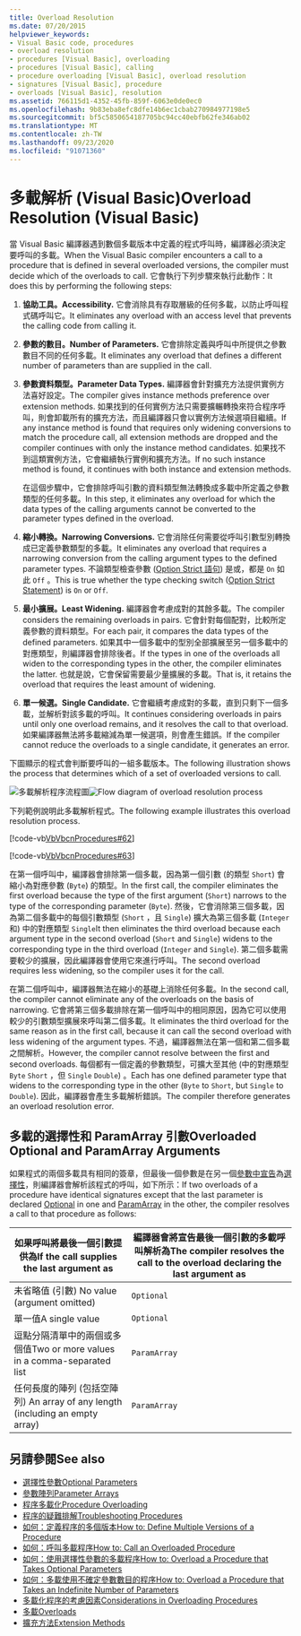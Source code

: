 ```yaml
---
title: Overload Resolution
ms.date: 07/20/2015
helpviewer_keywords:
- Visual Basic code, procedures
- overload resolution
- procedures [Visual Basic], overloading
- procedures [Visual Basic], calling
- procedure overloading [Visual Basic], overload resolution
- signatures [Visual Basic], procedure
- overloads [Visual Basic], resolution
ms.assetid: 766115d1-4352-45fb-859f-6063e0de0ec0
ms.openlocfilehash: 9b83eba8efc8dfe14b6ec1cbab270984977198e5
ms.sourcegitcommit: bf5c5850654187705bc94cc40ebfb62fe346ab02
ms.translationtype: MT
ms.contentlocale: zh-TW
ms.lasthandoff: 09/23/2020
ms.locfileid: "91071360"
---
```

# <a name="overload-resolution-visual-basic"></a><span data-ttu-id="553dc-102">多載解析 (Visual Basic)</span><span class="sxs-lookup"><span data-stu-id="553dc-102">Overload Resolution (Visual Basic)</span></span>

<span data-ttu-id="553dc-103">當 Visual Basic 編譯器遇到數個多載版本中定義的程式呼叫時，編譯器必須決定要呼叫的多載。</span><span class="sxs-lookup"><span data-stu-id="553dc-103">When the Visual Basic compiler encounters a call to a procedure that is defined in several overloaded versions, the compiler must decide which of the overloads to call.</span></span> <span data-ttu-id="553dc-104">它會執行下列步驟來執行此動作：</span><span class="sxs-lookup"><span data-stu-id="553dc-104">It does this by performing the following steps:</span></span>  
  
1. <span data-ttu-id="553dc-105">**協助工具。**</span><span class="sxs-lookup"><span data-stu-id="553dc-105">**Accessibility.**</span></span> <span data-ttu-id="553dc-106">它會消除具有存取層級的任何多載，以防止呼叫程式碼呼叫它。</span><span class="sxs-lookup"><span data-stu-id="553dc-106">It eliminates any overload with an access level that prevents the calling code from calling it.</span></span>  
  
2. <span data-ttu-id="553dc-107">**參數的數目。**</span><span class="sxs-lookup"><span data-stu-id="553dc-107">**Number of Parameters.**</span></span> <span data-ttu-id="553dc-108">它會排除定義與呼叫中所提供之參數數目不同的任何多載。</span><span class="sxs-lookup"><span data-stu-id="553dc-108">It eliminates any overload that defines a different number of parameters than are supplied in the call.</span></span>  
  
3. <span data-ttu-id="553dc-109">**參數資料類型。**</span><span class="sxs-lookup"><span data-stu-id="553dc-109">**Parameter Data Types.**</span></span> <span data-ttu-id="553dc-110">編譯器會針對擴充方法提供實例方法喜好設定。</span><span class="sxs-lookup"><span data-stu-id="553dc-110">The compiler gives instance methods preference over extension methods.</span></span> <span data-ttu-id="553dc-111">如果找到的任何實例方法只需要擴輾轉換來符合程序呼叫，則會卸載所有的擴充方法，而且編譯器只會以實例方法候選項目繼續。</span><span class="sxs-lookup"><span data-stu-id="553dc-111">If any instance method is found that requires only widening conversions to match the procedure call, all extension methods are dropped and the compiler continues with only the instance method candidates.</span></span> <span data-ttu-id="553dc-112">如果找不到這類實例方法，它會繼續執行實例和擴充方法。</span><span class="sxs-lookup"><span data-stu-id="553dc-112">If no such instance method is found, it continues with both instance and extension methods.</span></span>  
  
     <span data-ttu-id="553dc-113">在這個步驟中，它會排除呼叫引數的資料類型無法轉換成多載中所定義之參數類型的任何多載。</span><span class="sxs-lookup"><span data-stu-id="553dc-113">In this step, it eliminates any overload for which the data types of the calling arguments cannot be converted to the parameter types defined in the overload.</span></span>  
  
4. <span data-ttu-id="553dc-114">**縮小轉換。**</span><span class="sxs-lookup"><span data-stu-id="553dc-114">**Narrowing Conversions.**</span></span> <span data-ttu-id="553dc-115">它會消除任何需要從呼叫引數型別轉換成已定義參數類型的多載。</span><span class="sxs-lookup"><span data-stu-id="553dc-115">It eliminates any overload that requires a narrowing conversion from the calling argument types to the defined parameter types.</span></span> <span data-ttu-id="553dc-116">不論類型檢查參數 ([Option Strict 語句](../../../language-reference/statements/option-strict-statement.md)) 是或，都是 `On` 如此 `Off` 。</span><span class="sxs-lookup"><span data-stu-id="553dc-116">This is true whether the type checking switch ([Option Strict Statement](../../../language-reference/statements/option-strict-statement.md)) is `On` or `Off`.</span></span>  
  
5. <span data-ttu-id="553dc-117">**最小擴展。**</span><span class="sxs-lookup"><span data-stu-id="553dc-117">**Least Widening.**</span></span> <span data-ttu-id="553dc-118">編譯器會考慮成對的其餘多載。</span><span class="sxs-lookup"><span data-stu-id="553dc-118">The compiler considers the remaining overloads in pairs.</span></span> <span data-ttu-id="553dc-119">它會針對每個配對，比較所定義參數的資料類型。</span><span class="sxs-lookup"><span data-stu-id="553dc-119">For each pair, it compares the data types of the defined parameters.</span></span> <span data-ttu-id="553dc-120">如果其中一個多載中的型別全部擴展至另一個多載中的對應類型，則編譯器會排除後者。</span><span class="sxs-lookup"><span data-stu-id="553dc-120">If the types in one of the overloads all widen to the corresponding types in the other, the compiler eliminates the latter.</span></span> <span data-ttu-id="553dc-121">也就是說，它會保留需要最少量擴展的多載。</span><span class="sxs-lookup"><span data-stu-id="553dc-121">That is, it retains the overload that requires the least amount of widening.</span></span>  
  
6. <span data-ttu-id="553dc-122">**單一候選。**</span><span class="sxs-lookup"><span data-stu-id="553dc-122">**Single Candidate.**</span></span> <span data-ttu-id="553dc-123">它會繼續考慮成對的多載，直到只剩下一個多載，並解析對該多載的呼叫。</span><span class="sxs-lookup"><span data-stu-id="553dc-123">It continues considering overloads in pairs until only one overload remains, and it resolves the call to that overload.</span></span> <span data-ttu-id="553dc-124">如果編譯器無法將多載縮減為單一候選項，則會產生錯誤。</span><span class="sxs-lookup"><span data-stu-id="553dc-124">If the compiler cannot reduce the overloads to a single candidate, it generates an error.</span></span>  
  
 <span data-ttu-id="553dc-125">下圖顯示的程式會判斷要呼叫的一組多載版本。</span><span class="sxs-lookup"><span data-stu-id="553dc-125">The following illustration shows the process that determines which of a set of overloaded versions to call.</span></span>  
  
 <span data-ttu-id="553dc-126">![多載解析程序流程圖](./media/overload-resolution/determine-overloaded-version.gif "在多載版本之間解析")</span><span class="sxs-lookup"><span data-stu-id="553dc-126">![Flow diagram of overload resolution process](./media/overload-resolution/determine-overloaded-version.gif "Resolving among overloaded versions")</span></span>
  
 <span data-ttu-id="553dc-127">下列範例說明此多載解析程式。</span><span class="sxs-lookup"><span data-stu-id="553dc-127">The following example illustrates this overload resolution process.</span></span>  
  
 [!code-vb[VbVbcnProcedures#62](~/samples/snippets/visualbasic/VS_Snippets_VBCSharp/VbVbcnProcedures/VB/Class1.vb#62)]  
  
 [!code-vb[VbVbcnProcedures#63](~/samples/snippets/visualbasic/VS_Snippets_VBCSharp/VbVbcnProcedures/VB/Class1.vb#63)]  
  
 <span data-ttu-id="553dc-128">在第一個呼叫中，編譯器會排除第一個多載，因為第一個引數 (的類型 `Short`) 會縮小為對應參數 (`Byte`) 的類型。</span><span class="sxs-lookup"><span data-stu-id="553dc-128">In the first call, the compiler eliminates the first overload because the type of the first argument (`Short`) narrows to the type of the corresponding parameter (`Byte`).</span></span> <span data-ttu-id="553dc-129">然後，它會消除第三個多載，因為第二個多載中的每個引數類型 (`Short` ，且 `Single`) 擴大為第三個多載 (`Integer` 和) 中的對應類型 `Single`</span><span class="sxs-lookup"><span data-stu-id="553dc-129">It then eliminates the third overload because each argument type in the second overload (`Short` and `Single`) widens to the corresponding type in the third overload (`Integer` and `Single`).</span></span> <span data-ttu-id="553dc-130">第二個多載需要較少的擴展，因此編譯器會使用它來進行呼叫。</span><span class="sxs-lookup"><span data-stu-id="553dc-130">The second overload requires less widening, so the compiler uses it for the call.</span></span>  
  
 <span data-ttu-id="553dc-131">在第二個呼叫中，編譯器無法在縮小的基礎上消除任何多載。</span><span class="sxs-lookup"><span data-stu-id="553dc-131">In the second call, the compiler cannot eliminate any of the overloads on the basis of narrowing.</span></span> <span data-ttu-id="553dc-132">它會將第三個多載排除在第一個呼叫中的相同原因，因為它可以使用較少的引數類型擴展來呼叫第二個多載。</span><span class="sxs-lookup"><span data-stu-id="553dc-132">It eliminates the third overload for the same reason as in the first call, because it can call the second overload with less widening of the argument types.</span></span> <span data-ttu-id="553dc-133">不過，編譯器無法在第一個和第二個多載之間解析。</span><span class="sxs-lookup"><span data-stu-id="553dc-133">However, the compiler cannot resolve between the first and second overloads.</span></span> <span data-ttu-id="553dc-134">每個都有一個定義的參數類型，可擴大至其他 (中的對應類型 `Byte` `Short` ，但 `Single` `Double`) 。</span><span class="sxs-lookup"><span data-stu-id="553dc-134">Each has one defined parameter type that widens to the corresponding type in the other (`Byte` to `Short`, but `Single` to `Double`).</span></span> <span data-ttu-id="553dc-135">因此，編譯器會產生多載解析錯誤。</span><span class="sxs-lookup"><span data-stu-id="553dc-135">The compiler therefore generates an overload resolution error.</span></span>  
  
## <a name="overloaded-optional-and-paramarray-arguments"></a><span data-ttu-id="553dc-136">多載的選擇性和 ParamArray 引數</span><span class="sxs-lookup"><span data-stu-id="553dc-136">Overloaded Optional and ParamArray Arguments</span></span>  

 <span data-ttu-id="553dc-137">如果程式的兩個多載具有相同的簽章，但最後一個參數是在另一個[參數中宣告](../../../language-reference/modifiers/paramarray.md)為[選擇性](../../../language-reference/modifiers/optional.md)，則編譯器會解析該程式的呼叫，如下所示：</span><span class="sxs-lookup"><span data-stu-id="553dc-137">If two overloads of a procedure have identical signatures except that the last parameter is declared [Optional](../../../language-reference/modifiers/optional.md) in one and [ParamArray](../../../language-reference/modifiers/paramarray.md) in the other, the compiler resolves a call to that procedure as follows:</span></span>  
  
|<span data-ttu-id="553dc-138">如果呼叫將最後一個引數提供為</span><span class="sxs-lookup"><span data-stu-id="553dc-138">If the call supplies the last argument as</span></span>|<span data-ttu-id="553dc-139">編譯器會將宣告最後一個引數的多載呼叫解析為</span><span class="sxs-lookup"><span data-stu-id="553dc-139">The compiler resolves the call to the overload declaring the last argument as</span></span>|  
|---|---|  
|<span data-ttu-id="553dc-140">未省略值 (引數) </span><span class="sxs-lookup"><span data-stu-id="553dc-140">No value (argument omitted)</span></span>|`Optional`|  
|<span data-ttu-id="553dc-141">單一值</span><span class="sxs-lookup"><span data-stu-id="553dc-141">A single value</span></span>|`Optional`|  
|<span data-ttu-id="553dc-142">逗點分隔清單中的兩個或多個值</span><span class="sxs-lookup"><span data-stu-id="553dc-142">Two or more values in a comma-separated list</span></span>|`ParamArray`|  
|<span data-ttu-id="553dc-143">任何長度的陣列 (包括空陣列) </span><span class="sxs-lookup"><span data-stu-id="553dc-143">An array of any length (including an empty array)</span></span>|`ParamArray`|  
  
## <a name="see-also"></a><span data-ttu-id="553dc-144">另請參閱</span><span class="sxs-lookup"><span data-stu-id="553dc-144">See also</span></span>

- [<span data-ttu-id="553dc-145">選擇性參數</span><span class="sxs-lookup"><span data-stu-id="553dc-145">Optional Parameters</span></span>](./optional-parameters.md)
- [<span data-ttu-id="553dc-146">參數陣列</span><span class="sxs-lookup"><span data-stu-id="553dc-146">Parameter Arrays</span></span>](./parameter-arrays.md)
- [<span data-ttu-id="553dc-147">程序多載化</span><span class="sxs-lookup"><span data-stu-id="553dc-147">Procedure Overloading</span></span>](./procedure-overloading.md)
- [<span data-ttu-id="553dc-148">程序的疑難排解</span><span class="sxs-lookup"><span data-stu-id="553dc-148">Troubleshooting Procedures</span></span>](./troubleshooting-procedures.md)
- [<span data-ttu-id="553dc-149">如何：定義程序的多個版本</span><span class="sxs-lookup"><span data-stu-id="553dc-149">How to: Define Multiple Versions of a Procedure</span></span>](./how-to-define-multiple-versions-of-a-procedure.md)
- [<span data-ttu-id="553dc-150">如何：呼叫多載程序</span><span class="sxs-lookup"><span data-stu-id="553dc-150">How to: Call an Overloaded Procedure</span></span>](./how-to-call-an-overloaded-procedure.md)
- [<span data-ttu-id="553dc-151">如何：使用選擇性參數的多載程序</span><span class="sxs-lookup"><span data-stu-id="553dc-151">How to: Overload a Procedure that Takes Optional Parameters</span></span>](./how-to-overload-a-procedure-that-takes-optional-parameters.md)
- [<span data-ttu-id="553dc-152">如何：多載使用不確定參數數目的程序</span><span class="sxs-lookup"><span data-stu-id="553dc-152">How to: Overload a Procedure that Takes an Indefinite Number of Parameters</span></span>](./how-to-overload-a-procedure-that-takes-an-indefinite-number-of-parameters.md)
- [<span data-ttu-id="553dc-153">多載化程序的考慮因素</span><span class="sxs-lookup"><span data-stu-id="553dc-153">Considerations in Overloading Procedures</span></span>](./considerations-in-overloading-procedures.md)
- [<span data-ttu-id="553dc-154">多載</span><span class="sxs-lookup"><span data-stu-id="553dc-154">Overloads</span></span>](../../../language-reference/modifiers/overloads.md)
- [<span data-ttu-id="553dc-155">擴充方法</span><span class="sxs-lookup"><span data-stu-id="553dc-155">Extension Methods</span></span>](./extension-methods.md)
